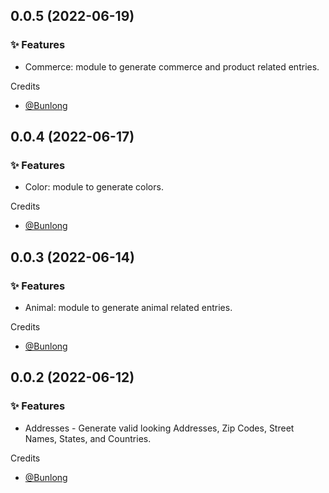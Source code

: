 ## 0.0.5 (2022-06-19)

### ✨ Features

  * Commerce: module to generate commerce and product related entries.

Credits

* [@Bunlong](https://github.com/Bunlong)

## 0.0.4 (2022-06-17)

### ✨ Features

  * Color: module to generate colors.

Credits

* [@Bunlong](https://github.com/Bunlong)

## 0.0.3 (2022-06-14)

### ✨ Features

  * Animal: module to generate animal related entries.

Credits

* [@Bunlong](https://github.com/Bunlong)

## 0.0.2 (2022-06-12)

### ✨ Features

  * Addresses - Generate valid looking Addresses, Zip Codes, Street Names, States, and Countries.

Credits

* [@Bunlong](https://github.com/Bunlong)
